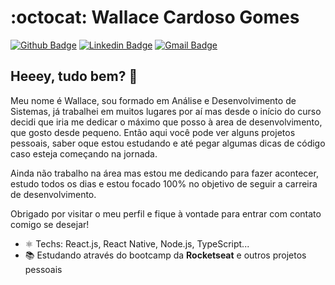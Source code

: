 # :octocat: Wallace Cardoso Gomes

[![Github Badge](https://img.shields.io/badge/-Github-000?style=flat-square&logo=Github&logoColor=white&link=https://github.com/WallaceGomes)](https://github.com/WallaceGomes)
[![Linkedin Badge](https://img.shields.io/badge/-LinkedIn-blue?style=flat-square&logo=Linkedin&logoColor=white&link=https://www.linkedin.com/in/wallace-cardoso-gomes/)](https://www.linkedin.com/in/wallace-cardoso-gomes/)
[![Gmail Badge](https://img.shields.io/badge/-Gmail-c14438?style=flat-square&logo=Gmail&logoColor=white&link=mailto:wallacecardosogomes@gmail.com)](mailto:wallacecardosogomesa@gmail.com)

## Heeey, tudo bem?  👋

Meu nome é Wallace, sou formado em Análise e Desenvolvimento de Sistemas, já trabalhei em muitos lugares por aí mas desde o início do curso decidi que iria me dedicar o máximo que posso à area de desenvolvimento, que gosto desde pequeno.
Então aqui você pode ver alguns projetos pessoais, saber oque estou estudando e até pegar algumas dicas de código caso esteja começando na jornada.

Ainda não trabalho na área mas estou me dedicando para fazer acontecer, estudo todos os dias e estou focado 100% no objetivo de seguir a carreira de desenvolvimento.

Obrigado por visitar o meu perfil e fique à vontade para entrar com contato comigo se desejar!

- ⚛ Techs: React.js, React Native, Node.js, TypeScript...
- 📚 Estudando através do bootcamp da **Rocketseat** e outros projetos pessoais
